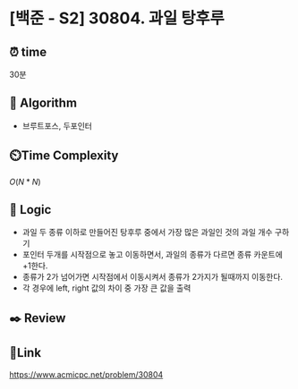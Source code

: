 # [백준 - S2] 30804. 과일 탕후루

## ⏰ **time**

30분

## :pushpin: **Algorithm**

- 브루트포스, 두포인터

## ⏲️**Time Complexity**

$O(N*N)$

## :round_pushpin: **Logic**

- 과일 두 종류 이하로 만들어진 탕후루 중에서 가장 많은 과일인 것의 과일 개수 구하기
- 포인터 두개를 시작점으로 놓고 이동하면서, 과일의 종류가 다르면 종류 카운트에 +1한다.
- 종류가 2가 넘어가면 시작점에서 이동시켜서 종류가 2가지가 될때까지 이동한다.
- 각 경우에 left, right 값의 차이 중 가장 큰 값을 출력

## :black_nib: **Review**


## 📡**Link**

https://www.acmicpc.net/problem/30804